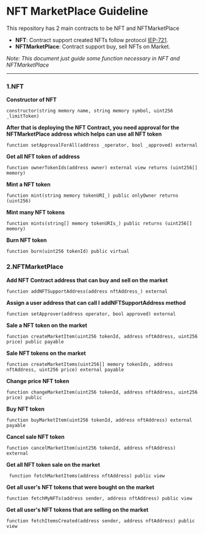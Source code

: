 # NFT MarketPlace Guideline
This repository has 2 main contracts to be NFT and NFTMarketPlace
- **NFT**: Contract support created NFTs follow protocol [IEP-721](https://ethereum.org/vi/developers/docs/standards/tokens/erc-721/).
- **NFTMarketPlace**: Contract support buy, sell NFTs on Market.

*Note: This document just guide some function necessary in NFT and NFTMarketPlace*

------------

### 1.NFT
**Constructor of NFT**
```
constructor(string memory name, string memory symbol, uint256 _limitToken)
```

**After that is deploying the NFT Contract, you need approval for the NFTMarketPlace address which helps can use all NFT token**
```
function setApprovalForAll(address _operator, bool _approved) external
```

**Get all NFT token of address**
```
function ownerTokenIds(address owner) external view returns (uint256[] memory)
```

**Mint a NFT token**
```
function mint(string memory tokenURI_) public onlyOwner returns (uint256)
```

**Mint many NFT tokens**
```
function mints(string[] memory tokenURIs_) public returns (uint256[] memory)
```

**Burn NFT token**
```
function burn(uint256 tokenId) public virtual
```

### 2.NFTMarketPlace

**Add NFT Contract address that can buy and sell on the market**
```
function addNFTSupportAddress(address nftAddress_) external
```

**Assign a user address that can call l addNFTSupportAddress method**
```
function setApprover(address operator, bool approved) external
```

**Sale a NFT token on the market**
```
function createMarketItem(uint256 tokenId, address nftAddress, uint256 price) public payable
```

**Sale NFT tokens on the market**
```
function createMarketItems(uint256[] memory tokenIds, address nftAddress, uint256 price) external payable
```

**Change price NFT token**
```
function changeMarketItem(uint256 tokenId, address nftAddress, uint256 price) public
```

**Buy NFT token**
```
function buyMarketItem(uint256 tokenId, address nftAddress) external payable
```

**Cancel sale NFT token**
```
function cancelMarketItem(uint256 tokenId, address nftAddress) external
```

**Get all NFT token sale on the market**
```
 function fetchMarketItems(address nftAddress) public view
```

**Get all user's NFT tokens that were bought on the market**
```
function fetchMyNFTs(address sender, address nftAddress) public view
```

**Get all user's NFT tokens that are selling on the market**
```
function fetchItemsCreated(address sender, address nftAddress) public view
```